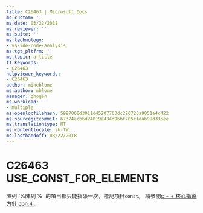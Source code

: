 ```yaml
---
title: C26463 | Microsoft Docs
ms.custom: ''
ms.date: 03/22/2018
ms.reviewer: ''
ms.suite: ''
ms.technology:
- vs-ide-code-analysis
ms.tgt_pltfrm: ''
ms.topic: article
f1_keywords:
- C26463
helpviewer_keywords:
- C26463
author: mikeblome
ms.author: mblome
manager: ghogen
ms.workload:
- multiple
ms.openlocfilehash: 5997060d3011d45207763dc226723a9051a4c422
ms.sourcegitcommit: 67374acb6d24019a434d96bf705efdab99d335ee
ms.translationtype: MT
ms.contentlocale: zh-TW
ms.lasthandoff: 03/22/2018
---
```

# <a name="c26463-useconstforelements"></a>C26463 USE_CONST_FOR_ELEMENTS
  陣列 '%陣列 %' 的項目都只能指派一次，標記項目`const`。 請參閱[c + + 核心指導方針 con.4](https://github.com/isocpp/CppCoreGuidelines/blob/master/CppCoreGuidelines.md#con4-use-const-to-define-objects-with-values-that-do-not-change-after-construction)。
